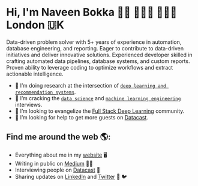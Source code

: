 # Hi, I'm Naveen Bokka 👋🏼  👨🏽‍🎓 👨🏽‍💻 London 🇺K

Data-driven problem solver with 5+ years of experience in automation, database engineering, and reporting. Eager to contribute to data-driven initiatives and deliver innovative solutions.
Experienced developer skilled in crafting automated data pipelines, database systems, and custom reports. Proven ability to leverage coding to optimize workflows and extract actionable intelligence.

- 🔭 I’m doing research at the intersection of [`deep learning and recommendation systems`](https://github.com/khanhnamle1994/transfer-rec).
- 🌱 I’m cracking the [`data science`](https://github.com/khanhnamle1994/cracking-the-data-science-interview) and [`machine learning engineering`](https://github.com/khanhnamle1994/technical-interview-prep) interviews.
- 👯 I’m looking to evangelize the [Full Stack Deep Learning](https://github.com/full-stack-deep-learning/course-gitbook) community.
- 🤔 I’m looking for help to get more guests on [Datacast](https://datacast.simplecast.com/).

## Find me around the web 🌎:
- Everything about me in my <a href="https://jameskle.com/">website</a> 🖥
- Writing in public on <a href="https://le-james94.medium.com/">Medium</a> ✍🏽
- Interviewing people on <a href="https://datacast.simplecast.com/"> Datacast</a> 🎤
- Sharing updates on <a href="https://www.linkedin.com/in/khanhnamle94">LinkedIn</a> and <a href="https://twitter.com/le_james94">Twitter</a> 💼  🐦
